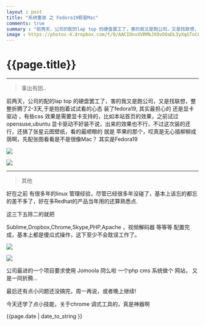 ```yaml
---
layout : post
title: "系统重装 之 Fedora19假冒Mac"
comments: true
summary : "前两天，公司的配的lap top 的硬盘罢工了，害的我又是跑公司，又是找联想，整整折腾了2-3天,于是抱抱着试试看的心态 装了fedora19, 其实最担心的 还是显卡驱动 ，有些css效果是需要显卡支持的，比如本站首页的效果，之前试过opensuse,ubuntu 显卡驱动不好装不说，出来的效果也不行，不过这次装的还行，还搞了张星云图壁纸.."
image : https://photos-4.dropbox.com/t/0/AACIOnxXVRMbJX0vOOaDL3yXqGToCQd3Up-srHLY-zSUOw/12/161895058/png/32x32/3/_/1/2/desk2.png/0S_az0O-xBYUWeqOpNL3zknyDeyVABKboiZcSpTYT58?size=1024x768
---
```


{{page.title}}
=============

*** 
>事出有因..


前两天，公司的配的lap top 的硬盘罢工了，害的我又是跑公司，又是找联想，整整折腾了2-3天,于是抱抱着试试看的心态 装了fedora19, 其实最担心的 还是显卡驱动 ，有些css 效果是需要显卡支持的，比如本站首页的效果，之前试过opensuse,ubuntu 显卡驱动不好装不说，出来的效果也不行，不过这次装的还行，还搞了张星云图壁纸，看的最顺眼的 就是 苹果的那个，哎真是无心插柳柳成荫啊，先配张图看看是不是很像Mac？ 其实是Fedora19


![](https://photos-5.dropbox.com/t/0/AABV70Tdx6Ayzwuf3VxH-iPZdYTefBtxQ9RHOdzfBqR0SA/12/161895058/png/32x32/3/_/1/2/blog-desk.png/uKQiqeCW1S6d9FiH8DBR2q_dFG_nkrRTM_NLwa7xJeg?size=1024x768)

![](https://photos-4.dropbox.com/t/0/AACIOnxXVRMbJX0vOOaDL3yXqGToCQd3Up-srHLY-zSUOw/12/161895058/png/32x32/3/_/1/2/desk2.png/0S_az0O-xBYUWeqOpNL3zknyDeyVABKboiZcSpTYT58?size=1024x768)


*** 
>其他


好在之前 有很多年的linux 管理经验，尽管已经很多年没碰了，基本上该忘的都忘的差不多了，好在多Redhat的产品当年用的还算熟悉点.

这三下五除二的就把

Sublime,Dropbox,Chrome,Skype,PHP,Apache ，视频解码器 等等等 配置完成，基本上都是傻瓜式操作，这下至少不会耽误工作了。

![](https://photos-5.dropbox.com/t/0/AACpMDQj-uKgulSDJ-Zj8673rFBI5OGI11wagzbDHhLIHw/12/161895058/png/32x32/3/_/1/2/Screenshot%20from%202013-06-02%2017%3A43%3A57.png/fr1oRXTLO5Pnmr-Prfa1JL0zhMz1JiZT3h04DX8UuII?size=1024x768)

![](https://photos-3.dropbox.com/t/0/AABINWAjfRs8YoJ6nWrwbIiyRvUVO1IKpWLbwtvo7gvZWA/12/161895058/png/32x32/3/_/1/2/other.png/q8rVZto6AiGPDalrZMeF_dFZhDbxbwtmSuSCsg6kOF4?size=1024x768)

公司最进的一个项目要求使用 Jomoola 冏么啦 一个php cms 系统做个 网站，
又是一同折腾...

最后还有点小问题还没搞完，周一再说，或者晚上继续!


今天还学了点小技能，关于chrome 调式工具的，真是神器啊



{{page.date | date_to_string }}
